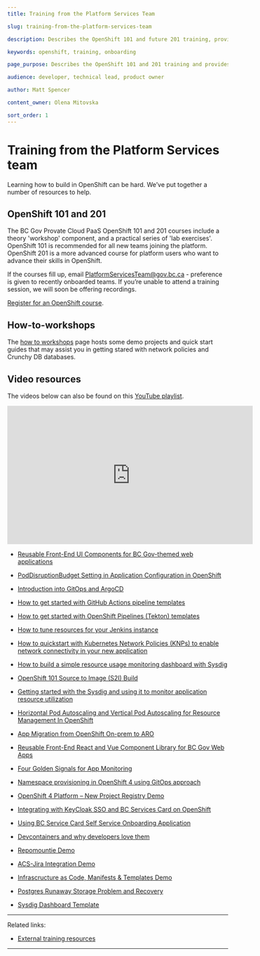 ```yaml
---
title: Training from the Platform Services Team

slug: training-from-the-platform-services-team

description: Describes the OpenShift 101 and future 201 training, provides internal and external resources for learning OpenShift.  

keywords: openshift, training, onboarding

page_purpose: Describes the OpenShift 101 and 201 training and provides registration links for training. Provides alternatives such as videos and written training material. 

audience: developer, technical lead, product owner

author: Matt Spencer

content_owner: Olena Mitovska

sort_order: 1
---
```


# Training from the Platform Services team

Learning how to build in OpenShift can be hard. We’ve put together a number of resources to help.

## OpenShift 101 and 201

The BC Gov Provate Cloud PaaS OpenShift 101 and 201 courses include a theory 'workshop' component, and a practical series of 'lab exercises'. OpenShift 101 is recommended for all new teams joining the platform. OpenShift 201 is a more advanced course for platform users who want to advance their skills in OpenShift.

If the courses fill up, email PlatformServicesTeam@gov.bc.ca - preference is given to recently onboarded teams. If you’re unable to attend a training session, we will soon be offering recordings. 

[Register for an OpenShift course](%WORDPRESS_BASE_URL%/private-cloud/support-and-community/platform-training-and-resources/).

## How-to-workshops

The [how to workshops](https://github.com/bcgov/how-to-workshops) page hosts some demo projects and quick start guides that may assist you in getting stared with network policies and Crunchy DB databases.  
 
 ## Video resources

The videos below can also be found on this [YouTube playlist](https://www.youtube.com/playlist?list=PL9CV_8JBQHiorxwU-2nA8aqM4KTzdCnfg).

<iframe width="560" height="315" src="https://www.youtube.com/embed/videoseries?list=PL9CV_8JBQHiorxwU-2nA8aqM4KTzdCnfg" title="YouTube video player" frameborder="0" allow="accelerometer; autoplay; clipboard-write; encrypted-media; gyroscope; picture-in-picture" allowfullscreen></iframe>

- [Reusable Front-End UI Components for BC Gov-themed web applications](https://www.youtube.com/watch?v=eFi5QJo2hgo&t=4s)

- [PodDisruptionBudget Setting in Application Configuration in OpenShift](https://www.youtube.com/watch?v=0AGZ5no6-yo)

- [Introduction into GitOps and ArgoCD](https://www.youtube.com/watch?v=-Tkqe0lRuE0)

- [How to get started with GitHub Actions pipeline templates](https://www.youtube.com/watch?v=spUAx_ADhOY)

- [How to get started with OpenShift Pipelines (Tekton) templates](https://www.youtube.com/watch?v=aO6tLFqstQk)

- [How to tune resources for your Jenkins instance](https://www.youtube.com/watch?v=npMbAtJZSO0)

- [How to quickstart with Kubernetes Network Policies (KNPs) to enable network connectivity in your new application](https://www.youtube.com/watch?v=qOoIbp9ZZY0)

- [How to build a simple resource usage monitoring dashboard with Sysdig](https://www.youtube.com/watch?v=W9xM5rd9CaQ)

- [OpenShift 101 Source to Image (S2I) Build](https://youtu.be/uTnBWfG-3Ns)

- [Getting started with the Sysdig and using it to monitor application resource utilization](https://youtu.be/wZrOdxlc_2c)

- [Horizontal Pod Autoscaling and Vertical Pod Autoscaling for Resource Management In OpenShift](https://youtu.be/nZMtJRQR3jY)
 
- [App Migration from OpenShift On-prem to ARO](https://youtu.be/i-auqEUcR5U)

- [Reusable Front-End React and Vue Component Library for BC Gov Web Apps](https://www.youtube.com/watch?v=eFi5QJo2hgo&list=PL9CV_8JBQHiorxwU-2nA8aqM4KTzdCnfg&index=2&t=21s)

- [Four Golden Signals for App Monitoring](https://youtu.be/W9xM5rd9CaQ)

- [Namespace provisioning in OpenShift 4 using GitOps approach](https://youtu.be/5aSon_DVbRM) 

- [OpenShift 4 Platform – New Project Registry Demo](https://youtu.be/HiHsd-Rg57E)

- [Integrating with KeyCloak SSO and BC Services Card on OpenShift](https://youtu.be/IGONgJkvwms)

- [Using BC Service Card Self Service Onboarding Application](https://youtu.be/H2tKvOQ8x4k) 

- [Devcontainers and why developers love them](https://youtu.be/g3fvDQCEaK0)

- [Repomountie Demo](https://youtu.be/Jkbj9Jav7ss)

- [ACS-Jira Integration Demo](https://www.youtube.com/watch?v=h5nNHvRhYcI)

- [Infrascructure as Code, Manifests & Templates Demo](https://youtu.be/GMuRFx1bHuw)

- [Postgres Runaway Storage Problem and Recovery](https://youtu.be/M0dhHEKyj4Q)

- [Sysdig Dashboard Template](https://youtu.be/K4rkSCSq3C4)

---
Related links:
- [External training resources](/training-external-resources/)
---
